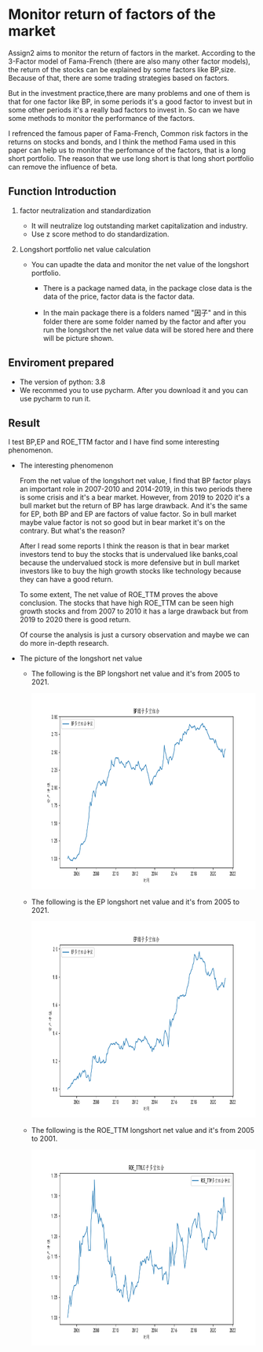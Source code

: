 # Monitor return of factors of the market

Assign2 aims to monitor the return of factors in the market. According to the 3-Factor model of Fama-French (there are also many other factor models), the return of the stocks can be 
explained by some factors like BP,size. Because of that, there are some trading strategies based on factors. 

But in the investment practice,there are many problems and one of them is that for one factor like BP, in some periods it's a good factor to invest but in some other periods it's
a really bad factors to invest in. So can we have some methods to monitor the performance of the factors.

I refrenced the famous paper of Fama-French, Common risk factors in the returns on stocks and bonds, and I think the method Fama used in this paper can help us to monitor
the perfomance of the factors, that is a long short portfolio. The reason that we use long short is that long short portfolio can remove the influence of beta.

## Function Introduction

 1. factor neutralization and standardization
    
    * It will neutralize log outstanding market capitalization and industry.
    * Use z score method to do standardization.
 

 2. Longshort portfolio net value calculation
    
    * You can upadte the data and monitor the net value of the longshort portfolio.
       
      * There is a package named data, in the package close data is the data of the price, factor data is the factor data.
      
      * In the main package there is a folders named "因子" and in this folder there are some folder named by the factor and after you run the longshort the net value data will be stored here and there will be picture shown.
      
## Enviroment prepared

 * The version of python: 3.8
 * We recommed you to use pycharm. After you download it and you can use pycharm to run it.

## Result 

 I test BP,EP and ROE_TTM factor and I have find some interesting phenomenon.
 
 * The interesting phenomenon

    From the net value of the longshort net value, I find that BP factor plays an important role in 2007-2010 and 2014-2019, in this two periods there is 
some crisis and it's a bear market. However, from 2019 to 2020 it's a bull market but the return of BP has large drawback. And it's the same for EP, both BP and EP
are factors of value factor. So in bull market maybe value factor is not so good but in bear market it's on the contrary. But what's the reason?

   After I read some reports I think the reason is that in bear market investors tend to buy the stocks that is undervalued like banks,coal because the undervalued stock is more defensive but in bull market investors like to buy the high growth stocks like technology because they can have a good return.

   To some extent, The net value of ROE_TTM proves the above conclusion. The stocks that have high ROE_TTM can be seen high growth stocks and from 2007 to 2010 it has a large 
drawback but from 2019 to 2020 there is good return. 

   Of course the analysis is just a cursory observation and maybe we can do more in-depth research.
 
 * The picture of the longshort net value
 
     * The following is the BP longshort net value and it's from 2005 to 2021.

          <img src="https://github.com/algo21-220040002/Assign2/blob/master/Paper/BP_longshort_2005-2021.png" width="800" height="400" /><br/>

     * The following is the EP longshort net value and it's from 2005 to 2021. 

          <img src="https://github.com/algo21-220040002/Assign2/blob/master/Paper/EP_longshort_2005-2021.png" width="800" height="400" /><br/>
 
     * The following is the ROE_TTM longshort net value and it's from 2005 to 2001.

          <img src="https://github.com/algo21-220040002/Assign2/blob/master/Paper/ROE_TTM_longshort_2005-2021.png" width="800" height="400" /><br/>
 
      
    
    

